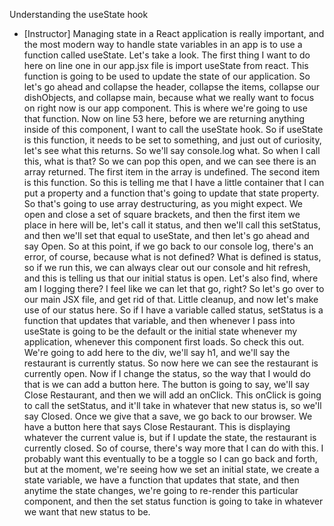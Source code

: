 Understanding the useState hook
- [Instructor] Managing state in a React application is really important, and the most modern way to handle state variables in an app is to use a function called useState. Let's take a look. The first thing I want to do here on line one in our app.jsx file is import useState from react. This function is going to be used to update the state of our application. So let's go ahead and collapse the header, collapse the items, collapse our dishObjects, and collapse main, because what we really want to focus on right now is our app component. This is where we're going to use that function. Now on line 53 here, before we are returning anything inside of this component, I want to call the useState hook. So if useState is this function, it needs to be set to something, and just out of curiosity, let's see what this returns. So we'll say console.log what. So when I call this, what is that? So we can pop this open, and we can see there is an array returned. The first item in the array is undefined. The second item is this function. So this is telling me that I have a little container that I can put a property and a function that's going to update that state property. So that's going to use array destructuring, as you might expect. We open and close a set of square brackets, and then the first item we place in here will be, let's call it status, and then we'll call this setStatus, and then we'll set that equal to useState, and then let's go ahead and say Open. So at this point, if we go back to our console log, there's an error, of course, because what is not defined? What is defined is status, so if we run this, we can always clear out our console and hit refresh, and this is telling us that our initial status is open. Let's also find, where am I logging there? I feel like we can let that go, right? So let's go over to our main JSX file, and get rid of that. Little cleanup, and now let's make use of our status here. So if I have a variable called status, setStatus is a function that updates that variable, and then whenever I pass into useState is going to be the default or the initial state whenever my application, whenever this component first loads. So check this out. We're going to add here to the div, we'll say h1, and we'll say the restaurant is currently status. So now here we can see the restaurant is currently open. Now if I change the status, so the way that I would do that is we can add a button here. The button is going to say, we'll say Close Restaurant, and then we will add an onClick. This onClick is going to call the setStatus, and it'll take in whatever that new status is, so we'll say Closed. Once we give that a save, we go back to our browser. We have a button here that says Close Restaurant. This is displaying whatever the current value is, but if I update the state, the restaurant is currently closed. So of course, there's way more that I can do with this. I probably want this eventually to be a toggle so I can go back and forth, but at the moment, we're seeing how we set an initial state, we create a state variable, we have a function that updates that state, and then anytime the state changes, we're going to re-render this particular component, and then the set status function is going to take in whatever we want that new status to be.